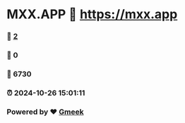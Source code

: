 # MXX.APP :link: https://mxx.app 
### :page_facing_up: [2](https://mxx.app/tag.html) 
### :speech_balloon: 0 
### :hibiscus: 6730 
### :alarm_clock: 2024-10-26 15:01:11 
### Powered by :heart: [Gmeek](https://github.com/Meekdai/Gmeek)
